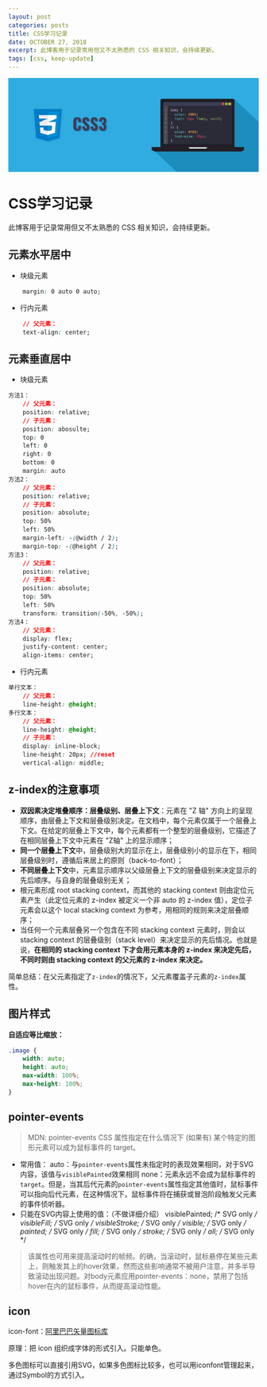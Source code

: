 ```yaml
---
layout: post
categories: posts
title: CSS学习记录
date: OCTOBER 27, 2018
excerpt: 此博客用于记录常用但又不太熟悉的 CSS 相关知识，会持续更新。
tags: [css, keep-update]
---
```

![$cover](/images/css3.png)

# CSS学习记录
此博客用于记录常用但又不太熟悉的 CSS 相关知识，会持续更新。

## 元素水平居中
 - 块级元素
```CSS
    margin: 0 auto 0 auto;
```
 - 行内元素
```CSS
    // 父元素：
    text-align: center;
```

## 元素垂直居中
 - 块级元素
```CSS
方法1：
    // 父元素：
    position: relative;
    // 子元素：
    position: abosulte;
    top: 0
    left: 0
    right: 0
    bottom: 0
    margin: auto
方法2：
    // 父元素：
    position: relative;
    // 子元素：
    position: absolute;
    top: 50%
    left: 50%
    margin-left: -(@width / 2);
    margin-top: -(@height / 2);
方法3：
    // 父元素：
    position: relative;
    // 子元素：
    position: absolute;
    top: 50%
    left: 50%
    transform: transition(-50%, -50%);
方法4：
    // 父元素：
    display: flex;
    justify-content: center;
    align-items: center;
```
 - 行内元素
```CSS
单行文本：
    // 父元素：
    line-height: @height;
多行文本：
    // 父元素：
    line-height: @height;
    // 子元素：
    display: inline-block;
    line-height: 20px; //reset
    vertical-align: middle;
```

## z-index的注意事项
 - **双因素决定堆叠顺序：层叠级别、层叠上下文**：元素在 "Z 轴" 方向上的呈现顺序，由层叠上下文和层叠级别决定。在文档中，每个元素仅属于一个层叠上下文。在给定的层叠上下文中，每个元素都有一个整型的层叠级别，它描述了在相同层叠上下文中元素在 "Z轴" 上的显示顺序；
 - **同一个层叠上下文**中，层叠级别大的显示在上，层叠级别小的显示在下，相同层叠级别时，遵循后来居上的原则（back-to-font）；
 - **不同层叠上下文**中，元素显示顺序以父级层叠上下文的层叠级别来决定显示的先后顺序。与自身的层叠级别无关；
 - 根元素形成 root stacking context，而其他的 stacking context 则由定位元素产生（此定位元素的 z-index 被定义一个非 auto 的 z-index 值），定位子元素会以这个 local stacking context 为参考，用相同的规则来决定层叠顺序；
 - 当任何一个元素层叠另一个包含在不同 stacking context 元素时，则会以 stacking context 的层叠级别（stack level）来决定显示的先后情况。也就是说，**在相同的 stacking context 下才会用元素本身的 z-index 来决定先后，不同时则由 stacking context 的父元素的 z-index 来决定。**

 简单总结：在父元素指定了`z-index`的情况下，父元素覆盖子元素的`z-index`属性。

## 图片样式

**自适应等比缩放：**
```CSS
.image {
    width: auto;
    height: auto;
    max-width: 100%;
    max-height: 100%;
}
```

## pointer-events
>MDN: pointer-events CSS 属性指定在什么情况下 (如果有) 某个特定的图形元素可以成为鼠标事件的 target。

 - 常用值：
auto：与`pointer-events`属性未指定时的表现效果相同，对于SVG内容，该值与`visiblePainted`效果相同
none：元素永远不会成为鼠标事件的`target`。但是，当其后代元素的`pointer-events`属性指定其他值时，鼠标事件可以指向后代元素，在这种情况下，鼠标事件将在捕获或冒泡阶段触发父元素的事件侦听器。
 - 只能在SVG内容上使用的值：（不做详细介绍）
visiblePainted; /* SVG only */
visibleFill;    /* SVG only */
visibleStroke;  /* SVG only */
visible;        /* SVG only */
painted;        /* SVG only */
fill;           /* SVG only */
stroke;         /* SVG only */
all;            /* SVG only */

>该属性也可用来提高滚动时的帧频。的确，当滚动时，鼠标悬停在某些元素上，则触发其上的hover效果，然而这些影响通常不被用户注意，并多半导致滚动出现问题。对body元素应用pointer-events：none，禁用了包括hover在内的鼠标事件，从而提高滚动性能。



## icon

icon-font：[阿里巴巴矢量图标库](https://www.iconfont.cn/home/index)

原理：把 icon 组织成字体的形式引入。只能单色。

多色图标可以直接引用SVG，如果多色图标比较多，也可以用iconfont管理起来，通过Symbol的方式引入。